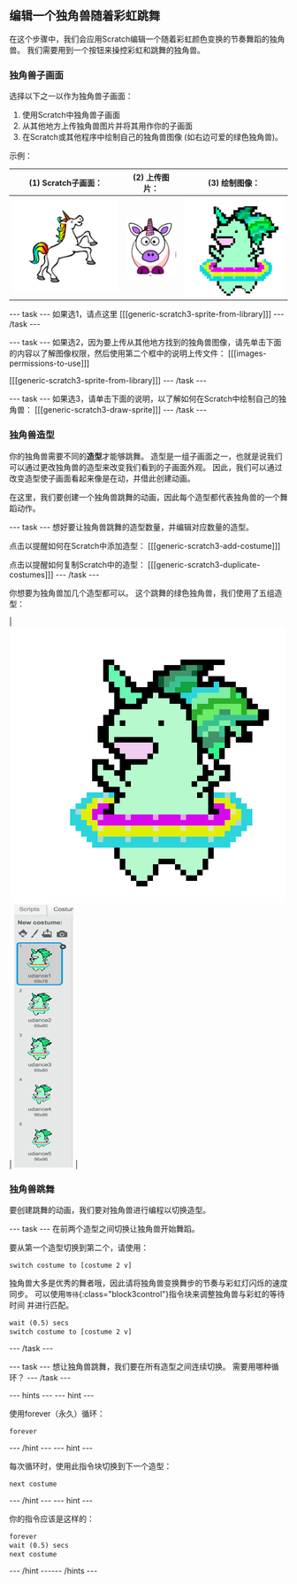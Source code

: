## 编辑一个独角兽随着彩虹跳舞

在这个步骤中，我们会应用Scratch编辑一个随着彩虹颜色变换的节奏舞蹈的独角兽。 我们需要用到一个按钮来操控彩虹和跳舞的独角兽。

### 独角兽子画面

选择以下之一以作为独角兽子画面：

1. 使用Scratch中独角兽子画面
2. 从其他地方上传独角兽图片并将其用作你的子画面
3. 在Scratch或其他程序中绘制自己的独角兽图像 (如右边可爱的绿色独角兽)。

示例：

|              (1) Scratch子画面：              |            (2) 上传图片：            |            (3) 绘制图像：             |
|:-----------------------------------------:|:-------------------------------:|:--------------------------------:|
| ![Scratch 独角兽](images/scratchunicorn.png) | ![网络独角兽](images/webunicorn.png) | ![绘制独角兽](images/drawunicorn.png) |

--- task --- 如果选1，请点这里 
[[[generic-scratch3-sprite-from-library]]] 
--- /task ---

--- task --- 如果选2，因为要上传从其他地方找到的独角兽图像，请先单击下面的内容以了解图像权限，然后使用第二个框中的说明上传文件： 
[[[images-permissions-to-use]]]

[[[generic-scratch3-sprite-from-library]]] 
--- /task ---

--- task --- 如果选3，请单击下面的说明，以了解如何在Scratch中绘制自己的独角兽： 
[[[generic-scratch3-draw-sprite]]] 
--- /task ---

### 独角兽造型

你的独角兽需要不同的**造型**才能够跳舞。 造型是一组子画面之一，也就是说我们可以通过更改独角兽的造型来改变我们看到的子画面外观。 因此，我们可以通过 改变造型使子画面看起来像是在动，并借此创建动画。

在这里，我们要创建一个独角兽跳舞的动画，因此每个造型都代表独角兽的一个舞蹈动作。

--- task --- 想好要让独角兽跳舞的造型数量，并编辑对应数量的造型。

点击以提醒如何在Scratch中添加造型： 
[[[generic-scratch3-add-costume]]]

点击以提醒如何复制Scratch中的造型： 
[[[generic-scratch3-duplicate-costumes]]] 
--- /task ---

你想要为独角兽加几个造型都可以。 这个跳舞的绿色独角兽，我们使用了五组造型：

| ![Dancing Unicorn Gif](images/dancingunicorn.gif) | ![Five Costumes](images/fivecostumes.png) |

### 独角兽跳舞

要创建跳舞的动画，我们要对独角兽进行编程以切换造型。

--- task --- 在前两个造型之间切换让独角兽开始舞蹈。

要从第一个造型切换到第二个，请使用：

```blocks3
switch costume to [costume 2 v]
```

独角兽大多是优秀的舞者哦，因此请将独角兽变换舞步的节奏与彩虹灯闪烁的速度同步。 可以使用`等待`{:class="block3control"}指令块来调整独角兽与彩虹的等待时间 并进行匹配。

```blocks3
wait (0.5) secs
switch costume to [costume 2 v]
```

--- /task ---

--- task --- 想让独角兽跳舞，我们要在所有造型之间连续切换。 需要用哪种循环？ --- /task ---

--- hints ---
 --- hint ---

使用forever（永久）循环：

```blocks3
forever
```

--- /hint --- --- hint ---

每次循环时，使用此指令块切换到下一个造型：

```blocks3
next costume
```

--- /hint --- --- hint ---

你的指令应该是这样的：

```blocks3
forever
wait (0.5) secs
next costume
```

--- /hint ------ /hints ---